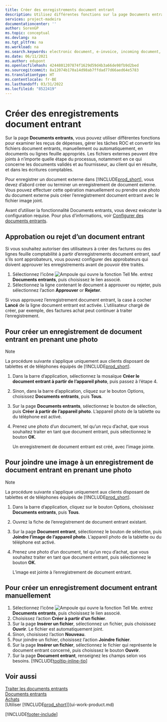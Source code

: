 ```yaml
---
title: Créer des enregistrements document entrant
description: Utilisez différentes fonctions sur la page Documents entrants pour consulter les reçus de dépenses, gérer les tâches d’OCR, convertir les fichiers de documents entrants et joindre des fichiers externes.
services: project-madeira
documentationcenter: ''
author: SorenGP
ms.topic: conceptual
ms.devlang: na
ms.tgt_pltfrm: na
ms.workload: na
ms.search.keywords: electronic document, e-invoice, incoming document, OCR, ecommerce, document exchange, import invoice
ms.date: 06/11/2021
ms.author: edupont
ms.openlocfilehash: 4244801207874f1629d59d4b3a66de98fb9d2bed
ms.sourcegitcommit: 8a12074b170a14d98ab7ffdad77d66aed64e5783
ms.translationtype: HT
ms.contentlocale: fr-BE
ms.lasthandoff: 03/31/2022
ms.locfileid: "8522419"
---
```

# <a name="create-incoming-document-records"></a>Créer des enregistrements document entrant
Sur la page **Documents entrants**, vous pouvez utiliser différentes fonctions pour examiner les reçus de dépenses, gérer les tâches ROC et convertir les fichiers document entrants, manuellement ou automatiquement, en documents ou lignes feuille appropriés. Les fichiers externes peuvent être joints à n’importe quelle étape du processus, notamment en ce qui concerne les documents validés et au fournisseur, au client qui en résulte, et dans les écritures comptables.

Pour enregistrer un document externe dans [!INCLUDE[prod_short](includes/prod_short.md)], vous devez d’abord créer ou terminer un enregistrement de document externe. Vous pouvez effectuer cette opération manuellement ou prendre une photo du document externe puis créer l’enregistrement document entrant avec le fichier image joint.

Avant d’utiliser la fonctionnalité Documents entrants, vous devez exécuter la configuration requise. Pour plus d’informations, voir [Configurer des documents entrants](across-how-setup-income-documents.md).

## <a name="to-approve-or-reject-an-incoming-document"></a>Approbation ou rejet d’un document entrant
Si vous souhaitez autoriser des utilisateurs à créer des factures ou des lignes feuille comptabilité à partir d’enregistrements document entrant, sauf s’ils sont approbateurs, vous pouvez configurer des approbateurs qui doivent approuver les enregistrements avant de pouvoir être traités.

1. Sélectionnez l’icône ![Ampoule qui ouvre la fonction Tell Me.](media/ui-search/search_small.png "Dites-moi ce que vous voulez faire") entrez **Documents entrants**, puis choisissez le lien associé.
2. Sélectionnez la ligne contenant le document à approuver ou rejeter, puis sélectionnez l’action **Approuver** or **Rejeter**.

Si vous approuvez l’enregistrement document entrant, la case à cocher **Lancé** de la ligne document entrant est activée. L’utilisateur chargé de créer, par exemple, des factures achat peut continuer à traiter l’enregistrement.

## <a name="to-create-an-incoming-document-record-by-taking-a-photo"></a>Pour créer un enregistrement de document entrant en prenant une photo
> [!NOTE]  
>   La procédure suivante s’applique uniquement aux clients disposant de tablettes et de téléphones équipés de [!INCLUDE[prod_short](includes/prod_short.md)].

1. Dans la barre d’application, sélectionnez la mosaïque **Créer le document entrant à partir de l’appareil photo**, puis passez à l’étape 4.
2. Sinon, dans la barre d’application, cliquez sur le bouton Options, choisissez **Documents entrants**, puis **Tous**.
3. Sur la page **Documents entrants**, sélectionnez le bouton de sélection, puis **Créer à partir de l’appareil photo**. L’appareil photo de la tablette ou du téléphone est activé.
4. Prenez une photo d’un document, tel qu’un reçu d’achat, que vous souhaitez traiter en tant que document entrant, puis sélectionnez le bouton **OK**.

    Un enregistrement de document entrant est créé, avec l’image jointe.

## <a name="to-attach-an-image-to-an-incoming-document-record-by-taking-a-photo"></a>Pour joindre une image à un enregistrement de document entrant en prenant une photo
> [!NOTE]  
>   La procédure suivante s’applique uniquement aux clients disposant de tablettes et de téléphones équipés de [!INCLUDE[prod_short](includes/prod_short.md)].

1. Dans la barre d’application, cliquez sur le bouton Options, choisissez **Documents entrants**, puis **Tous**.
2. Ouvrez la fiche de l’enregistrement de document entrant existant.
3. Sur la page **Document entrant**, sélectionnez le bouton de sélection, puis **Joindre l’image de l’appareil photo**. L’appareil photo de la tablette ou du téléphone est activé.
4. Prenez une photo d’un document, tel qu’un reçu d’achat, que vous souhaitez traiter en tant que document entrant, puis sélectionnez le bouton **OK**.

    L’image est jointe à l’enregistrement de document entrant.

## <a name="to-create-an-incoming-document-record-manually"></a>Pour créer un enregistrement document entrant manuellement
1. Sélectionnez l’icône ![Ampoule qui ouvre la fonction Tell Me.](media/ui-search/search_small.png "Dites-moi ce que vous voulez faire") entrez **Documents entrants**, puis choisissez le lien associé.
2. Choisissez l’action **Créer à partir d’un fichier**.  
3. Sur la page **Insérer un fichier**, sélectionnez un fichier, puis choisissez **Ouvrir**. Le fichier est automatiquement joint.
4. Sinon, choisissez l’action **Nouveau**.
5. Pour joindre un fichier, choisissez l’action **Joindre fichier**.
6. Sur la page **Insérer un fichier**, sélectionnez le fichier qui représente le document entrant concerné, puis choisissez le bouton **Ouvrir**.
7. Sur la page **Document entrant**, renseignez les champs selon vos besoins. [!INCLUDE[tooltip-inline-tip](includes/tooltip-inline-tip_md.md)]

## <a name="see-also"></a>Voir aussi
[Traiter les documents entrants](across-process-income-documents.md)  
[Documents entrants](across-income-documents.md)  
[Achats](purchasing-manage-purchasing.md)  
[Utiliser [!INCLUDE[prod_short](includes/prod_short.md)]](ui-work-product.md)


[!INCLUDE[footer-include](includes/footer-banner.md)]